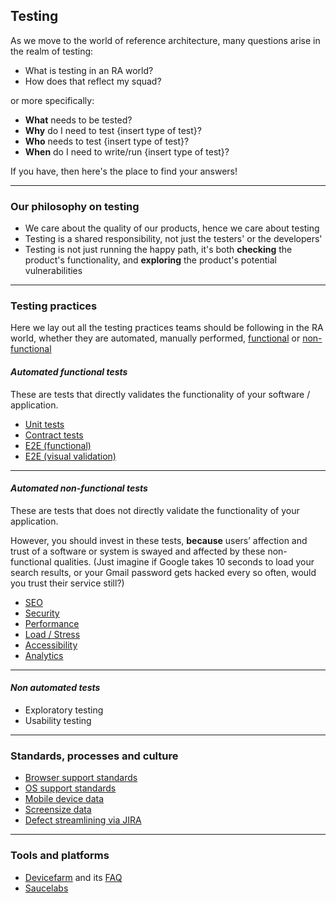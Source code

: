 ## Testing 

As we move to the world of reference architecture, many questions arise in the realm of testing:

- What is testing in an RA world?
- How does that reflect my squad?

or more specifically:

- __What__ needs to be tested?
- __Why__ do I need to test {insert type of test}?
- __Who__ needs to test {insert type of test}?
- __When__ do I need to write/run {insert type of test}?

If you have, then here's the place to find your answers!

---

### Our philosophy on testing

- We care about the quality of our products, hence we care about testing
- Testing is a shared responsibility, not just the testers' or the developers'
- Testing is not just running the happy path, it's both __checking__ the product's functionality, and __exploring__ the product's potential vulnerabilities

---
### Testing practices

Here we lay out all the testing practices teams should be following in the RA world, whether they are automated, manually performed, [functional][Functional testing] or [non-functional][Non-functional testing]

#### *Automated functional tests*
These are tests that directly validates the functionality of your software / application.
- [Unit tests][Unit tests]
- [Contract tests][Contract tests]
- [E2E (functional)][E2E functional]
- [E2E (visual validation)][E2E ui]

---

#### *Automated non-functional tests*
These are tests that does not directly validate the functionality of your application. 

However, you should invest in these tests, __because__ users’ affection and trust of a software or system is swayed and affected by these non-functional qualities. (Just imagine if Google takes 10 seconds to load your search results, or your Gmail password gets hacked every so often, would you trust their service still?)

- [SEO][SEO]
- [Security][Security]
- [Performance][Performance]
- [Load / Stress][Load]
- [Accessibility][Accessibility] 
- [Analytics][Analytics]

---
#### *Non automated tests*

- Exploratory testing
- Usability testing 

---

### Standards, processes and culture

- [Browser support standards](standards/browser.md)
- [OS support standards](standards/os.md)
- [Mobile device data](standards/mobiledevice.md)
- [Screensize data](standards/screensize.md)
- [Defect streamlining via JIRA](standards/defect.md)

---

### Tools and platforms
- [Devicefarm](tools_platforms/devicefarm.md) and its [FAQ](tools_platforms/devicefarmfaq.md)
- [Saucelabs](tools_platforms/saucelabs.md)


[Unit tests]: functional/unit.md
[Contract tests]: functional/consumer_driven_contracts.md
[E2E functional]: functional/e2e.md
[E2E ui]:functional/visual-regression.md
[SEO]: nonfunctional/seo.md
[Security]: nonfunctional/security.md#
[Performance]: nonfunctional/performance.md
[Load]: nonfunctional/load.md
[Accessibility]: nonfunctional/accessibility.md
[Analytics]: nonfunctional/analytics.md

[Explore it deck]:https://docs.google.com/a/telus.com/presentation/d/1_i45rCsNOMyJSyHr-niBbPZgyauYYbXBW5WXr9TUTYw/edit?usp=drive_web
[Jest]: https://facebook.github.io/jest/
[Functional testing]: https://en.wikipedia.org/wiki/Functional_testing
[Non-functional testing]: https://en.wikipedia.org/wiki/Non-functional_testing